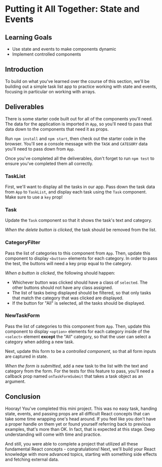 # Putting it All Together: State and Events

## Learning Goals

- Use state and events to make components dynamic
- Implement controlled components

## Introduction

To build on what you've learned over the course of this section, we'll be
building out a simple task list app to practice working with state and events,
focusing in particular on working with arrays.

## Deliverables

There is some starter code built out for all of the components you'll need. The
data for the application is imported in `App`, so you'll need to pass that data
down to the components that need it as props.

Run `npm install` and `npm start`, then check out the starter code in the
browser. You'll see a console message with the `TASK` and `CATEGORY` data you'll
need to pass down from `App`.

Once you've completed all the deliverables, don't forget to run `npm test` to
ensure you've completed them all correctly.

### TaskList

First, we'll want to display all the tasks in our app. Pass down the task data
from `App` to `TaskList`, and display each task using the `Task` component. Make
sure to use a `key` prop!

### Task

Update the `Task` component so that it shows the task's text and category.

_When the delete button is clicked_, the task should be removed from the list.

### CategoryFilter

Pass the list of categories to this component from `App`. Then, update this
component to display `<button>` elements for each category. In order to pass the
test, the buttons will need a key prop equal to the category.

_When a button is clicked_, the following should happen:

- Whichever button was clicked should have a class of `selected`. The other
  buttons should not have any class assigned.
- The list of tasks being displayed should be filtered, so that only tasks that
  match the category that was clicked are displayed.
- If the button for "All" is selected, all the tasks should be displayed.

### NewTaskForm

Pass the list of categories to this component from `App`. Then, update this
component to display `<option>` elements for each category inside of the
`<select>` element **except** the "All" category, so that the user can select a
category when adding a new task.

Next, update this form to be a _controlled component_, so that all form inputs
are captured in state.

_When the form is submitted_, add a new task to the list with the text and
category from the form. For the tests for this feature to pass, you'll need a
callback prop named `onTaskFormSubmit` that takes a task object as an argument.

## Conclusion

Hooray! You've completed this mini project. This was no easy task, handing
state, events, and passing props are all difficult React concepts that can take
some time wrapping one's head around. If you feel like you don't have a proper
handle on them yet or found yourself referring back to previous examples, that's
more than OK. In fact, that is expected at this stage. Deep understanding will
come with time and practice.

And still, you were able to complete a project that utilized all these
fundamental React concepts - congratulations! Next, we'll build your React
knowledge with more advanced topics, starting with something side effects and
fetching external data.
